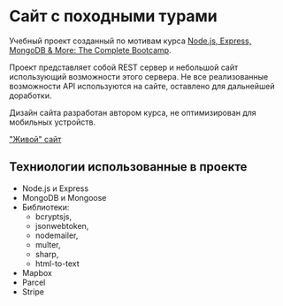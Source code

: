 # Сайт с походными турами

Учебный проект созданный по мотивам курса [Node.js, Express, MongoDB & More: The Complete Bootcamp][1]. 

Проект представляет собой REST сервер и небольшой сайт использующий возможности этого сервера. Не все реализованные возможности API используются на сайте, оставлено для дальнейшей доработки.

Дизайн сайта разработан автором курса, не оптимизирован для мобильных устройств.

["Живой" сайт][2]

[1]: https://www.udemy.com/course/nodejs-express-mongodb-bootcamp/ 'Курс на Udemy'
[2]: https://arcane-stream-89122.herokuapp.com/ 'Сайт на heroku'

## Техниологии использованные в проекте

- Node.js и Express
- MongoDB и Mongoose
- Библиотеки:
  - bcryptsjs,
  - jsonwebtoken,
  - nodemailer,
  - multer,
  - sharp,
  - html-to-text
- Mapbox
- Parcel
- Stripe
